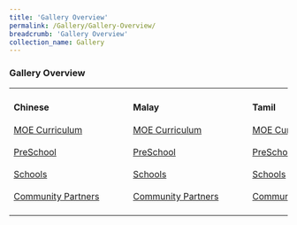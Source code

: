 ```yaml
---
title: 'Gallery Overview'
permalink: /Gallery/Gallery-Overview/
breadcrumb: 'Gallery Overview'
collection_name: Gallery
---
```

###  	Gallery Overview

<html>
<head>
<style>
 .btn{
 width: 200px;
 }
</style>
</head>
<body>
 <table>
 <tr>
     
 <td>
 <h4>Chinese</h4>
 <div>
 <a href="#"><div  class="btnClass btn">MOE Curriculum</div></a><br/>
  <a href="#"><div class="btnClass btn">PreSchool</div></a><br/>
  <a href="#"><div  class="btnClass btn">Schools</div></a><br/>
  <a href="#"><div class="btnClass btn">Community Partners</div></a><br/>
 </div>
 </td>
 
 <td>
 <h4>Malay</h4>
 <div>
 <a href="#"><div  class="btnClass btn">MOE Curriculum</div></a><br/>
  <a href="#"><div class="btnClass btn">PreSchool</div></a><br/>
  <a href="#"><div  class="btnClass btn">Schools</div></a><br/>
  <a href="#"><div class="btnClass btn">Community Partners</div></a><br/>
 </div>
 </td>
 <td>
 <h4>Tamil</h4>
 <div>
 <a href="#"><div  class="btnClass btn">MOE Curriculum</div></a><br/>
  <a href="#"><div class="btnClass btn">PreSchool</div></a><br/>
  <a href="#"><div  class="btnClass btn">Schools</div></a><br/>
  <a href="#"><div class="btnClass btn">Community Partners</div></a><br/>
 </div>
 </td>
 
</tr>
</table>
</body>
 
